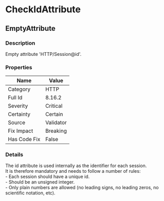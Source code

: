 ﻿---  
uid: Validator_8_16_2  
---

# CheckIdAttribute

## EmptyAttribute

### Description

Empty attribute 'HTTP\/Session@id'.

### Properties

| Name         | Value     |
| ------------ | --------- |
| Category     | HTTP      |
| Full Id      | 8.16.2    |
| Severity     | Critical  |
| Certainty    | Certain   |
| Source       | Validator |
| Fix Impact   | Breaking  |
| Has Code Fix | False     |

### Details

The id attribute is used internally as the identifier for each session.  
It is therefore mandatory and needs to follow a number of rules:  
\- Each session should have a unique id.  
\- Should be an unsigned integer.  
\- Only plain numbers are allowed (no leading signs, no leading zeros, no scientific notation, etc).
